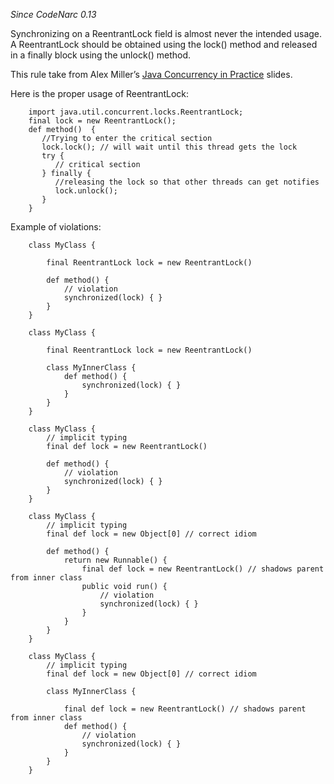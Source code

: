 *Since CodeNarc 0.13*

Synchronizing on a ReentrantLock field is almost never the intended
usage. A ReentrantLock should be obtained using the lock() method and
released in a finally block using the unlock() method.

This rule take from Alex Miller’s [Java Concurrency in
Practice](http://www.slideshare.net/alexmiller/java-concurrency-gotchas-3666977)
slides.

Here is the proper usage of ReentrantLock:

``` 
    import java.util.concurrent.locks.ReentrantLock;
    final lock = new ReentrantLock();
    def method()  {
       //Trying to enter the critical section
       lock.lock(); // will wait until this thread gets the lock
       try {
          // critical section
       } finally {
          //releasing the lock so that other threads can get notifies
          lock.unlock();
       }
    }
```

Example of violations:

``` 
    class MyClass {

        final ReentrantLock lock = new ReentrantLock()

        def method() {
            // violation
            synchronized(lock) { }
        }
    }

    class MyClass {

        final ReentrantLock lock = new ReentrantLock()

        class MyInnerClass {
            def method() {
                synchronized(lock) { }
            }
        }
    }

    class MyClass {
        // implicit typing
        final def lock = new ReentrantLock()

        def method() {
            // violation
            synchronized(lock) { }
        }
    }

    class MyClass {
        // implicit typing
        final def lock = new Object[0] // correct idiom

        def method() {
            return new Runnable() {
                final def lock = new ReentrantLock() // shadows parent from inner class
                public void run() {
                    // violation
                    synchronized(lock) { }
                }
            }
        }
    }

    class MyClass {
        // implicit typing
        final def lock = new Object[0] // correct idiom

        class MyInnerClass {

            final def lock = new ReentrantLock() // shadows parent from inner class
            def method() {
                // violation
                synchronized(lock) { }
            }
        }
    }
```
